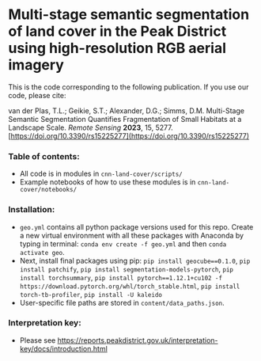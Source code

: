 # Multi-stage semantic segmentation of land cover in the Peak District using high-resolution RGB aerial imagery

This is the code corresponding to the following publication. If you use our code, please cite:

van der Plas, T.L.; Geikie, S.T.; Alexander, D.G.; Simms, D.M. Multi-Stage Semantic Segmentation Quantifies Fragmentation of Small Habitats at a Landscape Scale. _Remote Sensing_ **2023**, 15, 5277. [https://doi.org/10.3390/rs15225277](https://doi.org/10.3390/rs15225277)

### Table of contents:
- All code is in modules in `cnn-land-cover/scripts/`
- Example notebooks of how to use these modules is in `cnn-land-cover/notebooks/`

### Installation:
- `geo.yml` contains all python package versions used for this repo. Create a new virtual environment with all these packages with Anaconda by typing in terminal: `conda env create -f geo.yml` and then `conda activate geo`. 
- Next, install final packages using pip: `pip install geocube==0.1.0`, `pip install patchify`, `pip install segmentation-models-pytorch`, `pip install torchsummary`, `pip install pytorch==1.12.1+cu102 -f https://download.pytorch.org/whl/torch_stable.html`, `pip install torch-tb-profiler`, `pip install -U kaleido`
- User-specific file paths are stored in `content/data_paths.json`.

### Interpretation key:
- Please see https://reports.peakdistrict.gov.uk/interpretation-key/docs/introduction.html
